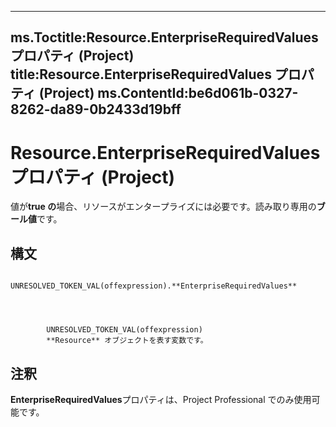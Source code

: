 

---
ms.Toctitle:Resource.EnterpriseRequiredValues プロパティ (Project)
title:Resource.EnterpriseRequiredValues プロパティ (Project)
ms.ContentId:be6d061b-0327-8262-da89-0b2433d19bff
---
# Resource.EnterpriseRequiredValues プロパティ (Project)




値が**true の**場合、リソースがエンタープライズには必要です。読み取り専用の**ブール値**です。

## 構文

            UNRESOLVED_TOKEN_VAL(offexpression).**EnterpriseRequiredValues**




            UNRESOLVED_TOKEN_VAL(offexpression)
            **Resource** オブジェクトを表す変数です。



## 注釈
**EnterpriseRequiredValues**プロパティは、Project Professional でのみ使用可能です。




